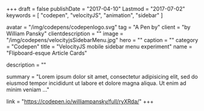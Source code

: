 +++
draft = false
publishDate = "2017-04-10"
Lastmod = "2017-07-02"
keywords = [ "codepen", "velocityJS", "animation", "sidebar" ]

avatar = "/img/codepens/codepenlogo.svg"
tag = "A Pen by"
client = "by William Pansky"
clientdescription = ""
image = "/img/codepens/velocityjsSidebarMenu.jpg"
hero = ""
caption = ""
category = "Codepen"
title = "VelocityJS mobile sidebar menu experiment"
name = "Flipboard-esque Article Cards"

description = ""

summary = "Lorem ipsum dolor sit amet, consectetur adipisicing elit, sed do eiusmod tempor incididunt ut labore et dolore magna aliqua. Ut enim ad minim veniam ..."

link = "https://codepen.io/williampansky/full/ryXRda/"
+++
